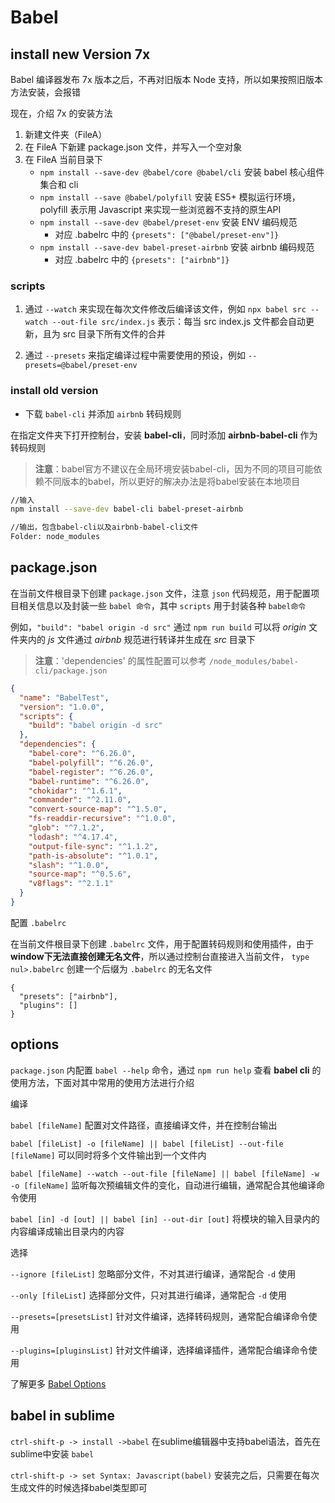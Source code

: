 # Babel

## install new Version 7x

Babel 编译器发布 7x 版本之后，不再对旧版本 Node 支持，所以如果按照旧版本方法安装，会报错

现在，介绍 7x 的安装方法

1. 新建文件夹（FileA）
2. 在 FileA 下新建 package.json 文件，并写入一个空对象
3. 在 FileA 当前目录下
	- `npm install --save-dev @babel/core @babel/cli` 安装 babel 核心组件集合和 cli
	- `npm install --save @babel/polyfill` 安装 ES5+ 模拟运行环境，polyfill 表示用 Javascript 来实现一些浏览器不支持的原生API 
	- `npm install --save-dev @babel/preset-env` 安装 ENV 编码规范
		- 对应 .babelrc 中的 `{presets": ["@babel/preset-env"]}`
	- `npm install --save-dev babel-preset-airbnb` 安装 airbnb 编码规范
		- 对应 .babelrc 中的 `{presets": ["airbnb"]}`

### scripts

1. 通过 `--watch` 来实现在每次文件修改后编译该文件，例如 `npx babel src --watch --out-file src/index.js` 表示：每当 src index.js 文件都会自动更新，且为 src 目录下所有文件的合并

2. 通过 `--presets` 来指定编译过程中需要使用的预设，例如 `--presets=@babel/preset-env`


### install old version

 - 下载 `babel-cli` 并添加 `airbnb` 转码规则

在指定文件夹下打开控制台，安装 **babel-cli**，同时添加 **airbnb-babel-cli** 作为转码规则

> **注意**：babel官方不建议在全局环境安装babel-cli，因为不同的项目可能依赖不同版本的babel，所以更好的解决办法是将babel安装在本地项目

```sh
//输入
npm install --save-dev babel-cli babel-preset-airbnb

//输出，包含babel-cli以及airbnb-babel-cli文件
Folder: node_modules
```

## package.json

在当前文件根目录下创建 `package.json` 文件，注意 `json` 代码规范，用于配置项目相关信息以及封装一些 `babel 命令`，其中 `scripts` 用于封装各种 `babel命令`

例如，`"build": "babel origin -d src"` 通过 `npm run build` 可以将 *origin* 文件夹内的 *js* 文件通过 *airbnb* 规范进行转译并生成在 *src* 目录下

> **注意**：'dependencies' 的属性配置可以参考 `/node_modules/babel-cli/package.json`

```json
{
  "name": "BabelTest",
  "version": "1.0.0",
  "scripts": {
    "build": "babel origin -d src"
  },
  "dependencies": {
    "babel-core": "^6.26.0",
    "babel-polyfill": "^6.26.0",
    "babel-register": "^6.26.0",
    "babel-runtime": "^6.26.0",
    "chokidar": "^1.6.1",
    "commander": "^2.11.0",
    "convert-source-map": "^1.5.0",
    "fs-readdir-recursive": "^1.0.0",
    "glob": "^7.1.2",
    "lodash": "^4.17.4",
    "output-file-sync": "^1.1.2",
    "path-is-absolute": "^1.0.1",
    "slash": "^1.0.0",
    "source-map": "^0.5.6",
    "v8flags": "^2.1.1"
  }
}
```

配置 `.babelrc`

在当前文件根目录下创建 `.babelrc` 文件，用于配置转码规则和使用插件，由于 **window下无法直接创建无名文件**，所以通过控制台直接进入当前文件， `type nul>.babelrc` 创建一个后缀为 `.babelrc` 的无名文件

```
{
  "presets": ["airbnb"],
  "plugins": []
}
```

## options

`package.json` 内配置 `babel --help` 命令，通过 `npm run help` 查看 **babel cli** 的使用方法，下面对其中常用的使用方法进行介绍

编译

`babel [fileName]` 配置对文件路径，直接编译文件，并在控制台输出

`babel [fileList] -o [fileName] || babel [fileList] --out-file [fileName]` 可以同时将多个文件输出到一个文件内

`babel [fileName] --watch --out-file [fileName] || babel [fileName] -w -o [fileName]` 监听每次预编辑文件的变化，自动进行编辑，通常配合其他编译命令使用
	
`babel [in] -d [out] || babel [in] --out-dir [out]` 将模块的输入目录内的内容编译成输出目录内的内容


选择	 

`--ignore [fileList]` 忽略部分文件，不对其进行编译，通常配合 `-d` 使用

`--only [fileList]` 选择部分文件，只对其进行编译，通常配合 `-d` 使用	

`--presets=[presetsList]` 针对文件编译，选择转码规则，通常配合编译命令使用

`--plugins=[pluginsList]` 针对文件编译，选择编译插件，通常配合编译命令使用

了解更多 [Babel Options](https://babeljs.cn/docs/usage/api/#options)

## babel in sublime

`ctrl-shift-p -> install ->babel` 在sublime编辑器中支持babel语法，首先在sublime中安装 `babel`			

`ctrl-shift-p -> set Syntax: Javascript(babel)` 安装完之后，只需要在每次生成文件的时候选择babel类型即可